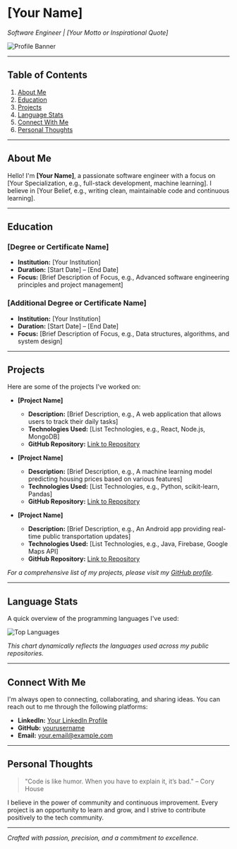 # [Your Name]
*Software Engineer | [Your Motto or Inspirational Quote]*

![Profile Banner](https://via.placeholder.com/1200x300.png?text=Your+Banner+Image)

---

## Table of Contents
1. [About Me](#about-me)
2. [Education](#education)
3. [Projects](#projects)
4. [Language Stats](#language-stats)
5. [Connect With Me](#connect-with-me)
6. [Personal Thoughts](#personal-thoughts)

---

## About Me

Hello! I'm **[Your Name]**, a passionate software engineer with a focus on [Your Specialization, e.g., full-stack development, machine learning]. I believe in [Your Belief, e.g., writing clean, maintainable code and continuous learning].

---

## Education

### [Degree or Certificate Name]
- **Institution:** [Your Institution]
- **Duration:** [Start Date] – [End Date]
- **Focus:** [Brief Description of Focus, e.g., Advanced software engineering principles and project management]

### [Additional Degree or Certificate Name]
- **Institution:** [Your Institution]
- **Duration:** [Start Date] – [End Date]
- **Focus:** [Brief Description of Focus, e.g., Data structures, algorithms, and system design]

---

## Projects

Here are some of the projects I've worked on:

- **[Project Name]**
  - **Description:** [Brief Description, e.g., A web application that allows users to track their daily tasks]
  - **Technologies Used:** [List Technologies, e.g., React, Node.js, MongoDB]
  - **GitHub Repository:** [Link to Repository](https://github.com/yourusername/projectname)

- **[Project Name]**
  - **Description:** [Brief Description, e.g., A machine learning model predicting housing prices based on various features]
  - **Technologies Used:** [List Technologies, e.g., Python, scikit-learn, Pandas]
  - **GitHub Repository:** [Link to Repository](https://github.com/yourusername/projectname)

- **[Project Name]**
  - **Description:** [Brief Description, e.g., An Android app providing real-time public transportation updates]
  - **Technologies Used:** [List Technologies, e.g., Java, Firebase, Google Maps API]
  - **GitHub Repository:** [Link to Repository](https://github.com/yourusername/projectname)

*For a comprehensive list of my projects, please visit my [GitHub profile](https://github.com/yourusername).*

---

## Language Stats

A quick overview of the programming languages I've used:

![Top Languages](https://github-readme-stats.vercel.app/api/top-langs/?username=yourusername&layout=compact&theme=github)

*This chart dynamically reflects the languages used across my public repositories.*

---

## Connect With Me

I'm always open to connecting, collaborating, and sharing ideas. You can reach out to me through the following platforms:

- **LinkedIn:** [Your LinkedIn Profile](https://www.linkedin.com/in/yourname)
- **GitHub:** [yourusername](https://github.com/yourusername)
- **Email:** [your.email@example.com](mailto:your.email@example.com)

---

## Personal Thoughts

> "Code is like humor. When you have to explain it, it’s bad." – Cory House

I believe in the power of community and continuous improvement. Every project is an opportunity to learn and grow, and I strive to contribute positively to the tech community.

---

*Crafted with passion, precision, and a commitment to excellence.*

